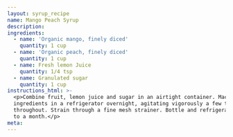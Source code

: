 ```yaml
---
layout: syrup_recipe
name: Mango Peach Syrup
description:
ingredients:
  - name: 'Organic mango, finely diced'
    quantity: 1 cup
  - name: 'Organic peach, finely diced'
    quantity: 1 cup
  - name: Fresh lemon Juice
    quantity: 1/4 tsp
  - name: Granulated sugar
    quantity: 1 cup
instructions_html: >-
  <p>Combine fruit, lemon juice and sugar in an airtight container. Macerate
  ingredients in a refrigerator overnight, agitating vigorously a few times
  throughout. Strain through a fine mesh strainer. Bottle and refrigerate for up
  to a month.</p>
meta:
---
```



